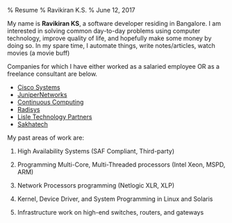 % Resume
% Ravikiran K.S.
% June 12, 2017

<p>My name is <strong>Ravikiran KS</strong>, a software developer residing in Bangalore. I am interested in solving common day-to-day problems using computer technology, improve quality of life, and hopefully make some money by doing so. In my spare time, I automate things, write notes/articles, watch movies (a movie buff)</p>

<p>Companies for which I have either worked as a salaried employee OR as a freelance consultant are below.</p>

* [Cisco Systems](http://www.cisco.com)
* [JuniperNetworks](http://juniper.net)
* [Continuous Computing](http://www.ccpu.com)
* [Radisys](http://www.radisys.com)
* [Lisle Technology Partners](http://www.lisletech.com)
* [Sakhatech](http://www.sakhatech.com)

My past areas of work are:

1.  High Availability Systems (SAF Compliant, Third-party)

2.  Programming Multi-Core, Multi-Threaded processors (Intel Xeon, MSPD, ARM)

3.  Network Processors programming (Netlogic XLR, XLP)

4.  Kernel, Device Driver, and System Programming in Linux and Solaris

5.  Infrastructure work on high-end switches, routers, and gateways

